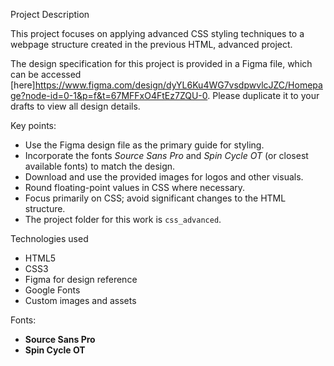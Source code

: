  Project Description

This project focuses on applying advanced CSS styling techniques to a webpage structure created in the previous HTML, advanced project.

The design specification for this project is provided in a Figma file, which can be accessed [here]https://www.figma.com/design/dyYL6Ku4WG7vsdpwvlcJZC/Homepage?node-id=0-1&p=f&t=67MFFxO4FtEz7ZQU-0. Please duplicate it to your drafts to view all design details.

 Key points:

- Use the Figma design file as the primary guide for styling.
- Incorporate the fonts *Source Sans Pro* and *Spin Cycle OT* (or closest available fonts) to match the design.
- Download and use the provided images for logos and other visuals.
- Round floating-point values in CSS where necessary.
- Focus primarily on CSS; avoid significant changes to the HTML structure.
- The project folder for this work is `css_advanced`.

 Technologies used

- HTML5
- CSS3
- Figma for design reference
- Google Fonts
- Custom images and assets

Fonts:
- **Source Sans Pro**
- **Spin Cycle OT**


